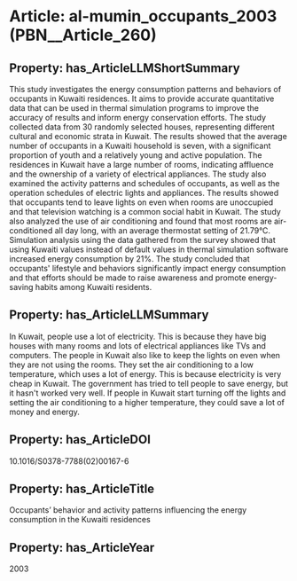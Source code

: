 # Article: __al-mumin_occupants_2003__ (PBN__Article_260)

## Property: has_ArticleLLMShortSummary

This study investigates the energy consumption patterns and behaviors of occupants in Kuwaiti residences. It aims to provide accurate quantitative data that can be used in thermal simulation programs to improve the accuracy of results and inform energy conservation efforts. The study collected data from 30 randomly selected houses, representing different cultural and economic strata in Kuwait. The results showed that the average number of occupants in a Kuwaiti household is seven, with a significant proportion of youth and a relatively young and active population. The residences in Kuwait have a large number of rooms, indicating affluence and the ownership of a variety of electrical appliances. The study also examined the activity patterns and schedules of occupants, as well as the operation schedules of electric lights and appliances. The results showed that occupants tend to leave lights on even when rooms are unoccupied and that television watching is a common social habit in Kuwait. The study also analyzed the use of air conditioning and found that most rooms are air-conditioned all day long, with an average thermostat setting of 21.79°C. Simulation analysis using the data gathered from the survey showed that using Kuwaiti values instead of default values in thermal simulation software increased energy consumption by 21%. The study concluded that occupants' lifestyle and behaviors significantly impact energy consumption and that efforts should be made to raise awareness and promote energy-saving habits among Kuwaiti residents.

## Property: has_ArticleLLMSummary

In Kuwait, people use a lot of electricity. This is because they have big houses with many rooms and lots of electrical appliances like TVs and computers. The people in Kuwait also like to keep the lights on even when they are not using the rooms. They set the air conditioning to a low temperature, which uses a lot of energy. This is because electricity is very cheap in Kuwait. The government has tried to tell people to save energy, but it hasn't worked very well. If people in Kuwait start turning off the lights and setting the air conditioning to a higher temperature, they could save a lot of money and energy.

## Property: has_ArticleDOI

10.1016/S0378-7788(02)00167-6

## Property: has_ArticleTitle

Occupants’ behavior and activity patterns influencing the energy consumption in the Kuwaiti residences

## Property: has_ArticleYear

2003

